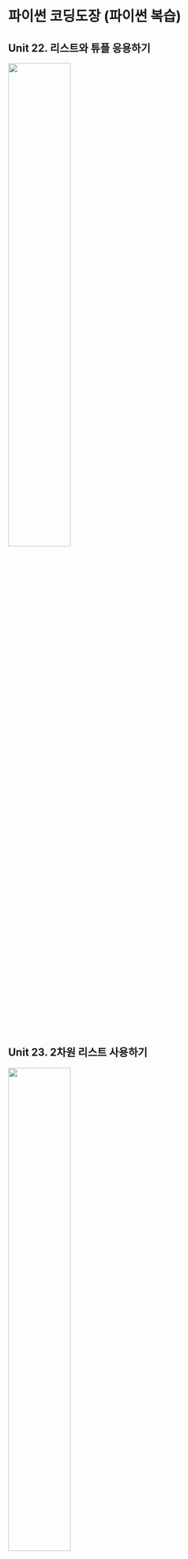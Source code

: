 # 파이썬 코딩도장 (파이썬 복습)

## Unit 22. 리스트와 튜플 응용하기

<img src="https://images.velog.io/images/nathan29849/post/cd60212a-f9fe-46e3-b2a2-e9b77cf76c1d/image.png" width="50%;">

<br/>

## Unit 23. 2차원 리스트 사용하기

<img src="https://images.velog.io/images/nathan29849/post/2a6018b2-cd26-4803-ad3c-2c916b2b11f4/image.png" width="50%;">

<br/>

## Unit 25. 딕셔너리 응용하기

<img src="https://images.velog.io/images/nathan29849/post/cca9b754-3a19-4a9e-82c4-8a33165284a6/image.png" width="50%;">

<br/>

## Unit 26. 세트 사용하기

<img src="https://images.velog.io/images/nathan29849/post/f0366d04-d41e-4d72-b320-6bc17d7460d1/image.png" width="50%;">

<br/>

## Unit 29. 함수 사용하기

<img src="https://images.velog.io/images/nathan29849/post/b730f639-3a17-4ffe-903e-4f215476077f/image.png" width="50%;">

<br/>

## Unit 30. 함수에서 위치 인수와 키워드 인수 사용하기

<img src="https://images.velog.io/images/nathan29849/post/f34aea60-0a78-4f4b-a559-29bd85913949/image.png" width="50%;">

<br/>

## Unit 31. 함수에서 재귀호출 사용하기

<img src="https://images.velog.io/images/nathan29849/post/0c133432-86f4-4561-a1d6-52bed5d5b5bd/image.png" width="50%;">

<br/>

## Unit 33. 클로저 사용하기

<img src="https://images.velog.io/images/nathan29849/post/2c3c5772-49eb-448c-a58b-9b0fa34e6e96/image.png" width="50%;">
